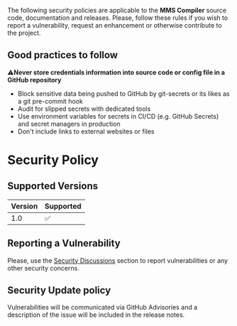 The following security policies are applicable to the **MMS Compiler** source code, documentation and releases. Please, follow these rules if you wish to report a vulnerability, request an enhancement or otherwise contribute to the project.

## Good practices to follow

:warning:**Never store credentials information into source code or config file in a GitHub repository**
- Block sensitive data being pushed to GitHub by git-secrets or its likes as a git pre-commit hook
- Audit for slipped secrets with dedicated tools
- Use environment variables for secrets in CI/CD (e.g. GitHub Secrets) and secret managers in production
- Don't include links to external websites or files

# Security Policy

## Supported Versions

| Version | Supported          |
| ------- | ------------------ |
| 1.0     | :white_check_mark: |

## Reporting a Vulnerability

Please, use the [Security Discussions](https://github.com/ThalesGroup/MMS-compiler/discussions/categories/security) section to report vulnerabilities or any other security concerns.

## Security Update policy

Vulnerabilities will be communicated via GitHub Advisories and a description of the issue will be included in the release notes.
